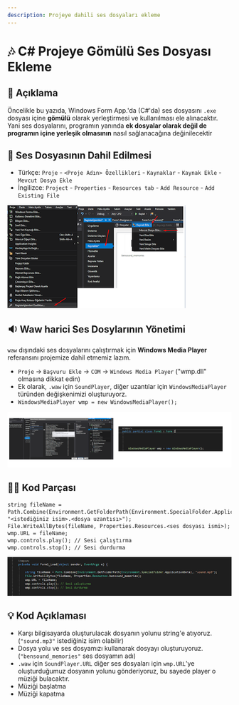 ```yaml
---
description: Projeye dahili ses dosyaları ekleme
---
```


# 🎶 C# Projeye Gömülü Ses Dosyası Ekleme

## 🗽 Açıklama

Öncelikle bu yazıda, Windows Form App.'da (C#'da) ses dosyasını `.exe` dosyası içine **gömülü** olarak yerleştirmesi ve kullanılması ele alınacaktır. Yani ses dosyalarını, programın yanında **ek dosyalar olarak değil de programın içine yerleşik olmasının** nasıl sağlanacağına değinilecektir

## 📁 Ses Dosyasının Dahil Edilmesi

* Türkçe: `Proje` - `<Proje Adın> Özellikleri` - `Kaynaklar` - `Kaynak Ekle` - `Mevcut Dosya Ekle`
* İngilizce: `Project` - `Properties` - `Resources tab` - `Add Resource` - `Add Existing File`

![](<../../.gitbook/assets/image (10).png>)

## 🔉 Waw harici Ses Dosylarının Yönetimi

`waw` dışındaki ses dosyalarını çalıştırmak için **Windows Media Player** referansını projemize dahil etmemiz lazım.

* `Proje` -> `Başvuru Ekle` -> `COM` -> `Windows Media Player` ("wmp.dll" olmasına dikkat edin)
* Ek olarak, `.waw` için `SoundPlayer`, diğer uzantılar için `WindowsMediaPlayer` türünden değişkenimizi oluşturuyorz.
* `WindowsMediaPlayer wmp = new WindowsMediaPlayer();`

![](<../../.gitbook/assets/image (20).png>)

## 👨‍💻 Kod Parçası

```
string fileName = Path.Combine(Environment.GetFolderPath(Environment.SpecialFolder.ApplicationData), "<istediğiniz isim>.<dosya uzantısı>");
File.WriteAllBytes(fileName, Properties.Resources.<ses dosyası ismi>);
wmp.URL = fileName;
wmp.controls.play(); // Sesi çalıştırma
wmp.controls.stop(); // Sesi durdurma
```

![](<../../.gitbook/assets/image (90).png>)

## 💡 Kod Açıklaması

* Karşı bilgisayarda oluşturulacak dosyanın yolunu string'e atıyoruz. (`"sound.mp3"` istediğiniz isim olabilir)
* Dosya yolu ve ses dosyamızı kullanarak dosyayı oluşturuyoruz. (`"bensound_memories"` ses dosyamın adı)
* `.waw` için `SoundPlayer.URL` diğer ses dosyaları için `wmp.URL`'ye oluşturduğumuz dosyanın yolunu gönderiyoruz, bu sayede player o müziği bulacaktır.
* Müziği başlatma
* Müziği kapatma
